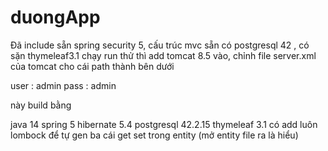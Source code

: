 # duongApp

Đã include sẵn spring security 5, cấu trúc mvc sẵn có postgresql 42 , có sặn thymeleaf3.1
chạy run thử thì add tomcat 8.5  vào, chỉnh file server.xml của tomcat cho cái path thành bên dưới 

<Context docBase="duongApp" path="/" reloadable="true" source="org.eclipse.jst.jee.server:duongApp"/></Host>

user : admin
pass : admin

này build bằng 

java 14
spring 5
hibernate 5.4
postgresql 42.2.15
thymeleaf 3.1
có add luôn lombock để tự gen ba cái get set trong entity (mở entity file ra là hiểu)

